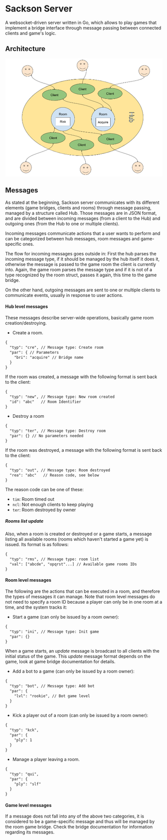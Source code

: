 # Sackson Server

A websocket-driven server written in Go, which allows to play games that implement a bridge interface through message passing between
connected clients and game's logic.

## Architecture

![Sackson server architecture](sackson_server_architecture.png)

## Messages

As stated at the beginning, Sackson server communicates with its different elements (game bridges, clients and rooms) through
message passing, managed by a structure called Hub. Those messages are in JSON format, and are divided between incoming messages
(from a client to the Hub) and outgoing ones (from the Hub to one or multiple clients).

Incoming messages communicate actions that a user wants to perform and can be
categorized between hub messages, room messages and game-specific ones.

The flow for incoming messages goes outside in: First the hub parses the incoming message type, if it should be managed by the hub itself it does it, otherwise the message is passed to the game room the client is currently into. Again, the game room parses the message type and if it is not of a type recognized by the room struct, passes it again, this time to the game bridge.

On the other hand, outgoing messages are sent to one or multiple clients to communicate events, usually in response to user actions.

#### Hub level messages

These messages describe server-wide operations, basically game room creation/destroying.

* Create a room.
```
{
  "typ": "cre", // Message type: Create room
  "par": { // Parameters
    "bri": "acquire" // Bridge name
  }
}
```

If the room was created, a message with the following format is sent back to the client:
```
{
  "typ": "new", // Message type: New room created
  "id": "abc"   // Room Identifier
}
```

* Destroy a room
```
{
  "typ": "ter", // Message type: Destroy room
  "par": {} // No parameters needed
}
```

If the room was destroyed, a message with the following format is sent back to the client:
```
{
  "typ": "out", // Message type: Room destroyed
  "rea": "abc"   // Reason code, see below
}
```
The reason code can be one of these:
  * `tim`: Room timed out
  * `ncl`: Not enough clients to keep playing
  * `ter`: Room destroyed by owner

##### Rooms list update

Also, when a room is created or destroyed or a game starts, a message listing all available rooms
(rooms which haven't started a game yet) is issued. Its format is as follows:

```
{
  "typ": "rms", // Message type: room list
  "val": ["abcde", "opqrst"...] // Available game rooms IDs
}
```

#### Room level messages

The following are the actions that can be executed in a room, and therefore the types of messages it can manage.
Note that room level messages do not need to specify a room ID because a player
can only be in one room at a time, and the system tracks it:

* Start a game (can only be issued by a room owner):
```
{
  "typ": "ini", // Message type: Init game
  "par": {}
}
```

When a game starts, an _update_ message is broadcast to all clients with the initial status of the game. This _update_ message format depends on the game, look at game bridge documentation for details.

* Add a bot to a game (can only be issued by a room owner):
```
{
  "typ": "bot", // Message type: Add bot
  "par": {
    "lvl": "rookie", // Bot game level
  }
}
```

* Kick a player out of a room (can only be issued by a room owner):
```
{
  "typ": "kck",
  "par": {
    "ply": 1
  }
}
```

* Manage a player leaving a room.
```
{
  "typ": "qui",
  "par": {
    "ply": "slf"
  }
}
```

#### Game level messages

If a message does not fall into any of the above two categories, it is considered to be a game-specific message and thus will be managed by
the room game bridge. Check the bridge documentation for information regarding its messages.

